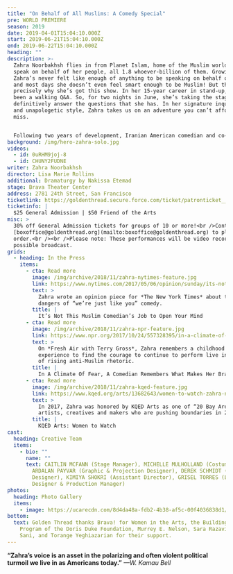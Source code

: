```yaml
---
title: "On Behalf of All Muslims: A Comedy Special"
pre: WORLD PREMIERE
season: 2019
date: 2019-04-01T15:04:10.000Z
start: 2019-06-21T15:04:10.000Z
end: 2019-06-22T15:04:10.000Z
heading: ""
description: >-
  Zahra Noorbakhsh flies in from Planet Islam, home of the Muslim world, to
  speak on behalf of her people, all 1.8 whoever-billion of them. Growing up,
  Zahra’s never felt like enough of anything to be speaking on behalf of anyone,
  and most days she doesn’t even feel smart enough to be Muslim! But that’s
  precisely why she’s got this show. In her 15-year career in stand-up, she’s
  been a walking Q&A. So, for two nights in June, she’s taking the stage to
  definitively answer the questions that she has. In her signature inquisitive
  and unapologetic style, Zahra takes us on an adventure you can’t afford to
  miss.


  Following two years of development, Iranian American comedian and co-host of internationally acclaimed podcast, [\#GoodMuslimBadMuslim](http://www.goodmuslimbadmuslim.com/) – a “must listen” by Oprah Magazine – Zahra will perform the world premiere of her hour-long comedy special. Directed by Lisa Marie Rollins, one of 10 artists honored by [KQED Arts’s Bay Brilliant](https://www.kqed.org/arts/13839060/bay-brilliant-lisa-marie-rollins) series in 2018, and dramaturgy by Award-winning Iranian American dramaturg, Nakissa Etemad.
background: /img/hero-zahra-solo.jpg
videos:
  - id: 0uRHM9joj-8
  - id: CHUNY2FUDNE
writer: Zahra Noorbakhsh
director: Lisa Marie Rollins
additional: Dramaturgy by Nakissa Etemad
stage: Brava Theater Center
address: 2781 24th Street, San Francisco
ticketlink: https://goldenthread.secure.force.com/ticket/patronticket__publicticketapp#/events/a0Sf1000006r1LPEAY
ticketinfo: |
  $25 General Admission | $50 Friend of the Arts
misc: >
  30% off General Admission tickets for groups of 10 or more!<br />Contact
  [boxoffice@goldenthread.org](mailto:boxoffice@goldenthread.org) to place your
  order.<br /><br />Please note: These performances will be video recorded for
  possible broadcast.
grids:
  - heading: In the Press
    items:
      - cta: Read more
        image: /img/archive/2018/11/zahra-nytimes-feature.jpg
        link: https://www.nytimes.com/2017/05/06/opinion/sunday/its-not-this-muslim-comedians-job-to-open-your-mind.html
        text: >
          Zahra wrote an opinion piece for *The New York Times* about the
          dangers of “we’re just like you” comedy.
        title: |
          It’s Not This Muslim Comedian’s Job to Open Your Mind
      - cta: Read more
        image: /img/archive/2018/11/zahra-npr-feature.jpg
        link: https://www.npr.org/2017/10/24/557328395/in-a-climate-of-fear-a-comedian-remembers-what-makes-her-brave
        text: >
          On *Fresh Air with Terry Gross*, Zahra remembers a childhood
          experience to find the courage to continue to perform live in the face
          of rising anti-Muslim rhetoric.
        title: |
          In A Climate Of Fear, A Comedian Remembers What Makes Her Brave
      - cta: Read more
        image: /img/archive/2018/11/zahra-kqed-feature.jpg
        link: https://www.kqed.org/arts/13682643/women-to-watch-zahra-noorbakhsh
        text: >
          In 2017, Zahra was honored by KQED Arts as one of “20 Bay Area women
          artists, creatives and makers who are pushing boundaries in 2017.”
        title: |
          KQED Arts: Women to Watch
cast:
  heading: Creative Team
  items:
    - bio: ""
      name: ""
      text: CAITLIN MCFANN (Stage Manager), MICHELLE MULHOLLAND (Costume Designer)
        ARDALAN PAYVAR (Graphic & Projection Designer), DEREK SCHMIDT (Sound
        Designer), KIMIYA SHOKRI (Assistant Director), GRISEL TORRES (Lighting
        Designer & Production Manager)
photos:
  heading: Photo Gallery
  items:
    - image: https://ucarecdn.com/8d4da48a-fdb2-4b38-af5c-00f4036838d1/
bottom:
  text: Golden Thread thanks Brava! for Women in the Arts, the Building Bridges
    Program of the Doris Duke Foundation, Murrey E. Nelson, Sara Razavi, Babak
    Sani, and Torange Yeghiazarian for their support.
---
```


**“Zahra’s voice is an asset in the polarizing and often violent political turmoil we live in as Americans today.”** *—W. Kamau Bell*
